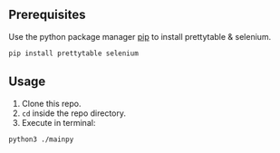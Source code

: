 ## Prerequisites

Use the python package manager [pip](https://pip.pypa.io/en/stable/) to install prettytable & selenium.

```bash
pip install prettytable selenium
```

## Usage
1. Clone this repo.
2. `cd` inside the repo directory.
3. Execute in terminal:

```bash
python3 ./mainpy
```
